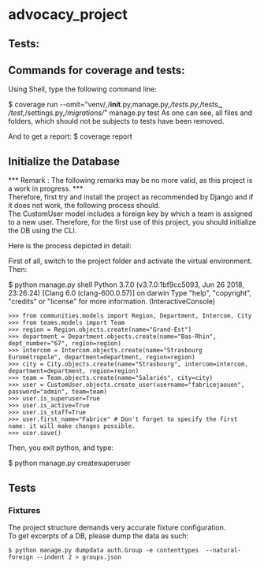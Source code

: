 # advocacy_project


## Tests:
## Commands for coverage and tests:
Using Shell, type the following command line:

$ coverage run --omit="venv/*,*/__init__.py,manage.py,*/tests.py,*/tests_*, */test*,*/settings.py,*/migrations/*"  manage.py test
As one can see, all files and folders, which should not be subjects to tests have been removed.

And to get a report:
$ coverage report

## Initialize the Database
*** Remark : The following remarks may be no more valid, as this project is a work in progress. *** <br>
Therefore, first try and install the project as recommended by Django and if it does not work, 
the following process should.<br>
The CustomUser model includes a foreign key by which a team is assigned to a new user.
Therefore, for the first use of this project, you should initialize the DB using the CLI.

Here is the process depicted in detail:

First of all, switch to the project folder and activate the virtual environment.
Then:

$ python manage.py shell
Python 3.7.0 (v3.7.0:1bf9cc5093, Jun 26 2018, 23:26:24) 
[Clang 6.0 (clang-600.0.57)] on darwin
Type "help", "copyright", "credits" or "license" for more information.
(InteractiveConsole)
```
>>> from communities.models import Region, Department, Intercom, City
>>> from teams.models import Team
>>> region = Region.objects.create(name="Grand-Est")
>>> department = Department.objects.create(name="Bas-Rhin", dept_number="67", region=region)
>>> intercom = Intercom.objects.create(name="Strasbourg Eurométropole", department=department, region=region)
>>> city = City.objects.create(name="Strasbourg", intercom=intercom, department=department, region=region)
>>> team = Team.objects.create(name="Salariés", city=city)
>>> user = CustomUser.objects.create_user(username="fabricejaouen", password="admin", team=team)
>>> user.is_superuser=True
>>> user.is_active=True
>>> user.is_staff=True
>>> user.first_name="Fabrice" # Don't forget to specify the first name: it will make changes possible.
>>> user.save()
```

Then, you exit python, and type:

$ python manage.py createsuperuser

## Tests
### Fixtures
The project structure demands very accurate fixture configuration. <br>
To get excerpts of a DB, please dump the data as such:
```
$ python manage.py dumpdata auth.Group -e contenttypes  --natural-foreign --indent 2 > groups.json
```
